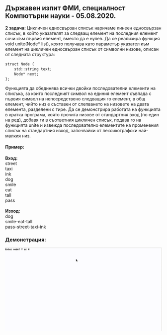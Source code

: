 ## Държавен изпит ФМИ, специалност Компютърни науки - 05.08.2020.

**2 задача:**  Цикличен едносвързан списък наричаме линеен едносвързан списък, в който указателят за следващ елемент на последния елемент сочи към първия елемент, вместо да е нулев. Да се реализира функция 
void unite(Node* list), която получава като параметър указател към елемент на цикличен едносвързан списък от символни низове, описан от следната структура:
```
struct Node {
    std::string text;
    Node* next;
};
```
Функцията да обединява всички двойки последователни елементи на списъка, за които последният символ на единия елемент съвпада с първия символ на непосредствено следващия го елемент, в общ елемент, чийто низ е съставен от слепването на низовете на двата елемента, разделени с тире.
Да се демонстрира работата на функцията в кратка програма, която прочита низове от стандартния вход (по един на ред), добавя ги в съответния цикличен списък, подава го на функцията unite и извежда последователно елементите на променения списък на стандартния изход, започвайки от лексикографски най-малкия низ. <br />
#### Пример: <br />
**Вход:** <br />
street <br />
taxi <br />
ink <br />
dog <br />
smile <br />
eat <br />
tall <br />
pass <br />
<br />
**Изход:** <br />
dog <br />
smile-eat-tall <br />
pass-street-taxi-ink <br />

### Демонстрация: ###
![](/TasksFromAStateExam/Task2-August2020/demonstration.gif)
